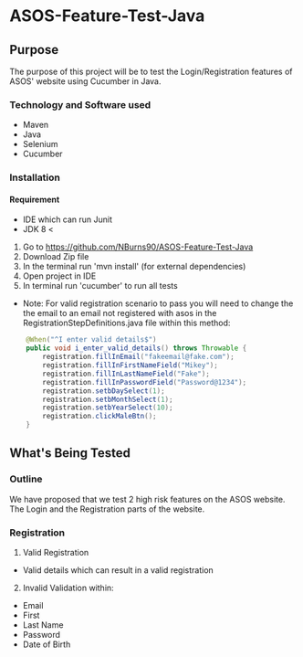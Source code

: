 # ASOS-Feature-Test-Java

## Purpose
The purpose of this project will be to test the Login/Registration features of ASOS' website using Cucumber in Java.

### Technology and Software used
* Maven
* Java
* Selenium
* Cucumber

### Installation
#### Requirement
* IDE which can run Junit
* JDK 8 <

1. Go to https://github.com/NBurns90/ASOS-Feature-Test-Java
2. Download Zip file
3. In the terminal run 'mvn install' (for external dependencies)
4. Open project in IDE 
5. In terminal run 'cucumber' to run all tests

* Note: For valid registration scenario to pass you will need to change the the email to an email not registered with asos in the RegistrationStepDefinitions.java file within this method:
```java
    @When("^I enter valid details$")
    public void i_enter_valid_details() throws Throwable {
        registration.fillInEmail("fakeemail@fake.com");
        registration.fillInFirstNameField("Mikey");
        registration.fillInLastNameField("Fake");
        registration.fillInPasswordField("Password@1234");
        registration.setbDaySelect(1);
        registration.setbMonthSelect(1);
        registration.setbYearSelect(10);
        registration.clickMaleBtn();
    }
```

## What's Being Tested
### Outline
We have proposed that we test 2 high risk features on the ASOS website.  The Login and the Registration parts of the website.

### Registration
1. Valid Registration
  * Valid details which can result in a valid registration
2. Invalid Validation within:
  * Email
  * First
  * Last Name
  * Password
  * Date of Birth
